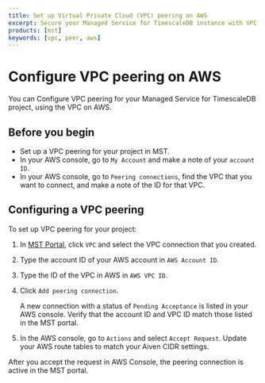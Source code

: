 ```yaml
---
title: Set up Virtual Private Cloud (VPC) peering on AWS
excerpt: Secure your Managed Service for TimescaleDB instance with VPC peering on AWS
products: [mst]
keywords: [vpc, peer, aws]
---
```


# Configure VPC peering on AWS

You can Configure VPC peering for your Managed Service for TimescaleDB project,
using the VPC on AWS.

## Before you begin

*   Set up a VPC peering for your project in MST.
*   In your AWS console, go to `My Account` and make a note of your `account ID`.
*   In your AWS console, go to `Peering connections`, find the VPC that you want to
    connect, and make a note of the ID for that VPC.

## Configuring a VPC peering

<Procedure>

To set up VPC peering for your project:

1.  In [MST Portal][mst-login], click `VPC` and select the VPC connection that you
    created.

1.  Type the account ID of your AWS account in `AWS Account ID`.

1.  Type the ID of the VPC in AWS in `AWS VPC ID`.

1.  Click `Add peering connection`.

    A new connection with a status of `Pending Acceptance` is listed in your
    AWS console. Verify that the account ID and VPC ID match those listed in the
    MST portal.

1.  In the AWS console, go to `Actions` and select `Accept Request`. Update your
    AWS route tables to match your Aiven CIDR settings.

After you accept the request in AWS Console, the peering connection is active in
the MST portal.

</Procedure>

[mst-login]:https://portal.managed.timescale.com/login
